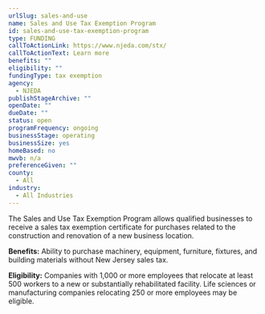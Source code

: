 ```yaml
---
urlSlug: sales-and-use
name: Sales and Use Tax Exemption Program
id: sales-and-use-tax-exemption-program
type: FUNDING
callToActionLink: https://www.njeda.com/stx/
callToActionText: Learn more
benefits: ""
eligibility: ""
fundingType: tax exemption
agency:
  - NJEDA
publishStageArchive: ""
openDate: ""
dueDate: ""
status: open
programFrequency: ongoing
businessStage: operating
businessSize: yes
homeBased: no
mwvb: n/a
preferenceGiven: ""
county:
  - All
industry:
  - All Industries
---
```

The Sales and Use Tax Exemption Program allows qualified businesses to receive a sales tax exemption certificate for purchases related to the construction and renovation of a new business location.

**Benefits:** Ability to purchase machinery, equipment, furniture, fixtures, and building materials without New Jersey sales tax.

**Eligibility:** Companies with 1,000 or more employees that relocate at least 500 workers to a new or substantially rehabilitated facility. Life sciences or manufacturing companies relocating 250 or more employees may be eligible.